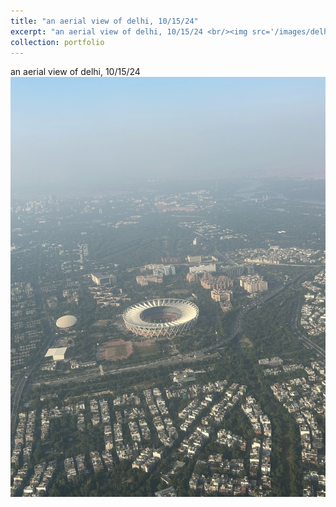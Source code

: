 ```yaml
---
title: "an aerial view of delhi, 10/15/24"
excerpt: "an aerial view of delhi, 10/15/24 <br/><img src='/images/delhiaerial.jpeg'>"
collection: portfolio
---
```


an aerial view of delhi, 10/15/24 <br/><img src='/images/delhiaerial.jpeg'>
